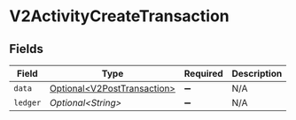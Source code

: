 # V2ActivityCreateTransaction


## Fields

| Field                                                                    | Type                                                                     | Required                                                                 | Description                                                              |
| ------------------------------------------------------------------------ | ------------------------------------------------------------------------ | ------------------------------------------------------------------------ | ------------------------------------------------------------------------ |
| `data`                                                                   | [Optional\<V2PostTransaction>](../../models/shared/V2PostTransaction.md) | :heavy_minus_sign:                                                       | N/A                                                                      |
| `ledger`                                                                 | *Optional\<String>*                                                      | :heavy_minus_sign:                                                       | N/A                                                                      |